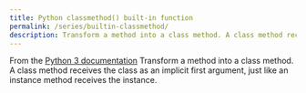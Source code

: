 ```yaml
---
title: Python classmethod() built-in function
permalink: /series/builtin-classmethod/
description: Transform a method into a class method. A class method receives the class as an implicit first argument, just like an instance method receives the instance.
---
```



<base-disclaimer>
  <base-disclaimer-title>
    From the <a target="_blank" href="https://docs.python.org/3/library/functions.html#classmethod">Python 3 documentation</a>
  </base-disclaimer-title>
  <base-disclaimer-content>
   Transform a method into a class method. A class method receives the class as an implicit first argument, just like an instance method receives the instance.
  </base-disclaimer-content>
</base-disclaimer>

<!-- remove this tag to start editing this page -->
<empty-section />
<!-- remove this tag to start editing this page -->
